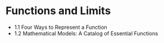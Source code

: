 # Functions and Limits

* 1.1 Four Ways to Represent a Function
* 1.2 Mathematical Models: A Catalog of Essential Functions



